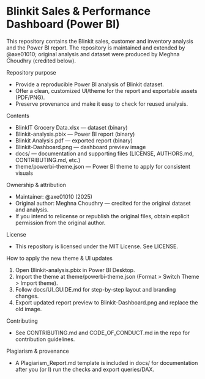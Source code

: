 # Blinkit Sales & Performance Dashboard (Power BI)

This repository contains the Blinkit sales, customer and inventory analysis and the Power BI report. The repository is maintained and extended by @axe01010; original analysis and dataset were produced by Meghna Choudhry (credited below).

Repository purpose
- Provide a reproducible Power BI analysis of Blinkit dataset.
- Offer a clean, customized UI/theme for the report and exportable assets (PDF/PNG).
- Preserve provenance and make it easy to check for reused analysis.

Contents
- BlinkIT Grocery Data.xlsx — dataset (binary)
- Blinkit-analysis.pbix — Power BI report (binary)
- Blinkit Analysis.pdf — exported report (binary)
- Blinkit-Dashboard.png — dashboard preview image
- docs/ — documentation and supporting files (LICENSE, AUTHORS.md, CONTRIBUTING.md, etc.)
- theme/powerbi-theme.json — Power BI theme to apply for consistent visuals

Ownership & attribution
- Maintainer: @axe01010 (2025)
- Original author: Meghna Choudhry — credited for the original dataset and analysis.
- If you intend to relicense or republish the original files, obtain explicit permission from the original author.

License
- This repository is licensed under the MIT License. See LICENSE.

How to apply the new theme & UI updates
1. Open Blinkit-analysis.pbix in Power BI Desktop.
2. Import the theme at theme/powerbi-theme.json (Format > Switch Theme > Import theme).
3. Follow docs/UI_GUIDE.md for step-by-step layout and branding changes.
4. Export updated report preview to Blinkit-Dashboard.png and replace the old image.

Contributing
- See CONTRIBUTING.md and CODE_OF_CONDUCT.md in the repo for contribution guidelines.

Plagiarism & provenance
- A Plagiarism_Report.md template is included in docs/ for documentation after you (or I) run the checks and export queries/DAX.